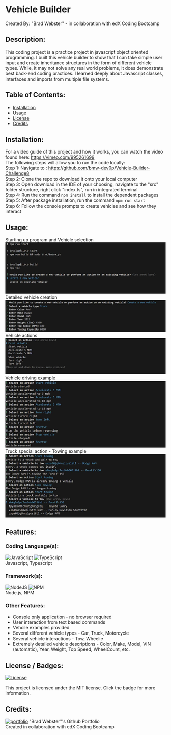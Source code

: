 # Vehicle Builder 
  Created By: "Brad Webster" - in collaboration with edX Coding Bootcamp
  ## Description:
  This coding project is a practice project in javascript object oriented programming.
  I built this vehicle builder to show that I can take simple user input and create inheritance structures in the form of different vehicle types.
  While, it may not solve any real world problems, it does demonstrate best back-end coding practices.
  I learned deeply about Javascript classes, interfaces and imports from multiple file systems.
  ## Table of Contents:
  * [Installation](#installation)
  * [Usage](#usage)
  * [License](#license)
  * [Credits](#credits)
  ## Installation: 
  For a video guide of this project and how it works, you can watch the video found here:
  https://vimeo.com/995261699
  <br/>The following steps will allow you to run the code locally:
  <br/>Step 1: Navigate to : https://github.com/bmw-dev0p/Vehicle-Builder-Challenge8
  <br/>Step 2: Clone the repo to download it onto your local computer
  <br/>Step 3: Open download in the IDE of your choosing, navigate to the "src" folder structure, right click "index.ts", run in integrated terminal
  <br/>Step 4: Run the command ```npm install``` to install the dependent packages
  <br/>Step 5: After package installation, run the command ```npm run start```
  <br/>Step 6: Follow the console prompts to create vehicles and see how they interact
  ## Usage:
  Starting up program and Vehicle selection
  <br/>![startup](https://github.com/bmw-dev0p/Vehicle-Builder-Challenge8/blob/main/assets/1.jpg?raw=true)
  <br/>Detailed vehicle creation
  <br/>![create](https://github.com/bmw-dev0p/Vehicle-Builder-Challenge8/blob/main/assets/2.jpg?raw=true)
  <br/>Vehicle actions
  <br/>![actions](https://github.com/bmw-dev0p/Vehicle-Builder-Challenge8/blob/main/assets/3.jpg?raw=true)
  <br/>Vehicle driving example
  <br/>![drive](https://github.com/bmw-dev0p/Vehicle-Builder-Challenge8/blob/main/assets/4.jpg?raw=true)
  <br/>Truck special action - Towing example
  <br/>![tow](https://github.com/bmw-dev0p/Vehicle-Builder-Challenge8/blob/main/assets/5.jpg?raw=true)
  ## Features:
  ### Coding Language(s): 
![JavaScript](https://img.shields.io/badge/javascript-%23323330.svg?style=for-the-badge&logo=javascript&logoColor=%23F7DF1E)
![TypeScript](https://img.shields.io/badge/typescript-%23007ACC.svg?style=for-the-badge&logo=typescript&logoColor=white) 
<br/>Javascript, Typescript
### Framework(s): 
![NodeJS](https://img.shields.io/badge/node.js-6DA55F?style=for-the-badge&logo=node.js&logoColor=white)
![NPM](https://img.shields.io/badge/NPM-%23CB3837.svg?style=for-the-badge&logo=npm&logoColor=white)
<br/>Node.js, NPM
### Other Features: 
- Console only application - no browser required
- User interaction from text based commands
- Vehcile examples provided
- Several different vehicle types - Car, Truck, Motorcycle
- Several vehicle interactions - Tow, Wheelie
- Extremely detailed vehicle descriptions - Color, Make, Model, VIN (automatic), Year, Weight, Top Speed, WheelCount, etc.
## License / Badges:
[![License](https://img.shields.io/badge/License-MIT-blue.svg)](https://opensource.org/licenses/MIT) 
    
This project is licensed under the MIT license. Click the badge for more information.
  ## Credits:
[![portfolio](https://img.shields.io/badge/my_portfolio-000?style=for-the-badge&logo=ko-fi&logoColor=white)](https://github.com/bmw-dev0p)
"Brad Webster"'s Github Portfolio
<br/>Created in collaboration with edX Coding Bootcamp
  